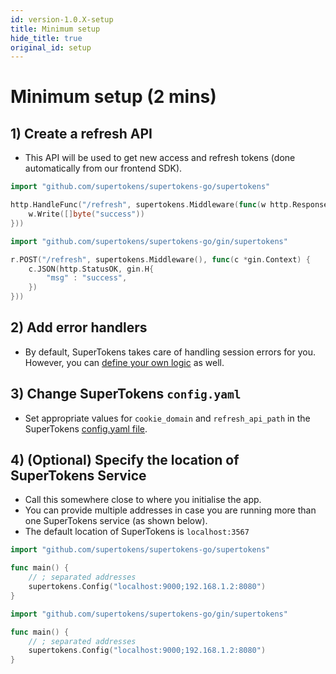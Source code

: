 ```yaml
---
id: version-1.0.X-setup
title: Minimum setup
hide_title: true
original_id: setup
---
```


# Minimum setup (2 mins)

## 1) Create a refresh API
- This API will be used to get new access and refresh tokens (done automatically from our frontend SDK).
<!--DOCUSAURUS_CODE_TABS-->
<!--Mux or net/http-->
```go
import "github.com/supertokens/supertokens-go/supertokens"

http.HandleFunc("/refresh", supertokens.Middleware(func(w http.ResponseWriter, r *http.Request) {
    w.Write([]byte("success"))
}))
```
<!--Gin-->
```go
import "github.com/supertokens/supertokens-go/gin/supertokens"

r.POST("/refresh", supertokens.Middleware(), func(c *gin.Context) {
    c.JSON(http.StatusOK, gin.H{ 
        "msg" : "success", 
    })
}))
```
<!--END_DOCUSAURUS_CODE_TABS-->

## 2) Add error handlers
- By default, SuperTokens takes care of handling session errors for you. However, you can [define your own logic](./custom_error_handling) as well.

## 3) Change SuperTokens `config.yaml`
- Set appropriate values for `cookie_domain` and `refresh_api_path` in the SuperTokens [config.yaml file](/docs/pro/configuration/core#optional-config-values).

## 4) (Optional) Specify the location of SuperTokens Service
- Call this somewhere close to where you initialise the app.
- You can provide multiple addresses in case you are running more than one SuperTokens service (as shown below).
- The default location of SuperTokens is `localhost:3567`
<!--DOCUSAURUS_CODE_TABS-->
<!--Mux or net/http-->
```go
import "github.com/supertokens/supertokens-go/supertokens"

func main() {
    // ; separated addresses
    supertokens.Config("localhost:9000;192.168.1.2:8080")
}
```
<!--Gin-->
```go
import "github.com/supertokens/supertokens-go/gin/supertokens"

func main() {
    // ; separated addresses
    supertokens.Config("localhost:9000;192.168.1.2:8080")
}
```
<!--END_DOCUSAURUS_CODE_TABS-->